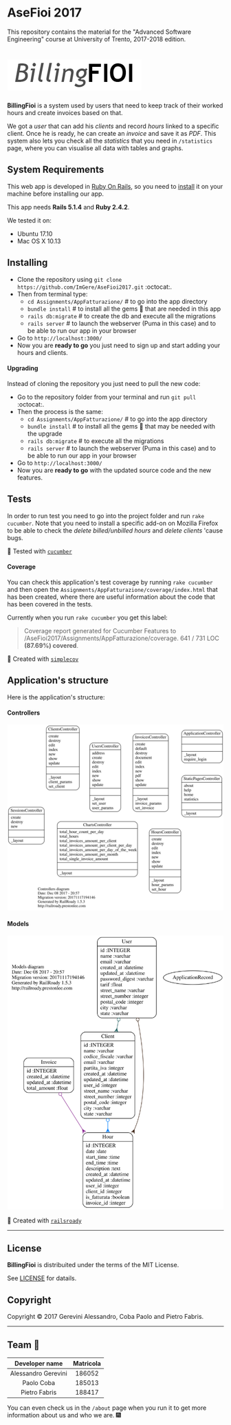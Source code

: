 # AseFioi 2017

This repository contains the material for the "Advanced Software Engineering" course at University of Trento, 2017-2018 edition.

# ![BillingFioi](Assignments/AppFatturazione/app/assets/images/BFLogoInverted.png "BillingFioi 2017")

__BillingFioi__ is a system used by users that need to keep track of their worked hours and create invoices based on that.

We got a *user* that can add his *clients* and record *hours* linked to a specific client.
Once he is ready, he can create an *invoice* and save it as *PDF*.
This system also lets you check all the *statistics* that you need in `/statistics` page, where you can visualise all data with tables and graphs.

## System Requirements
This web app is developed in [Ruby On Rails](http://rubyonrails.org/), so you need to [install](http://installrails.com/) it on your machine before installing our app.

This app needs **Rails 5.1.4** and **Ruby 2.4.2**.

We tested it on:
- Ubuntu 17.10
- Mac OS X 10.13

## Installing

- Clone the repository using `git clone https://github.com/ImGere/AseFioi2017.git` :octocat:.
- Then from terminal type:
  - `cd Assignments/AppFatturazione/` # to go into the app directory
  - `bundle install`  # to install all the gems :gem: that are needed in this app
  - `rails db:migrate` # to create the db and execute all the migrations
  - `rails server`  # to launch the webserver (Puma in this case) and to be able to run our app in your browser
- Go to `http://localhost:3000/`
- Now you are __ready to go__ you just need to sign up and start adding your hours and clients.

#### Upgrading
Instead of cloning the repository you just need to pull the new code:
- Go to the repository folder from your terminal and run `git pull` :octocat:.
- Then the process is the same:
  - `cd Assignments/AppFatturazione/` # to go into the app directory
  - `bundle install`  # to install all the gems :gem: that may be needed with the upgrade
  - `rails db:migrate` # to execute all the migrations
  - `rails server`  # to launch the webserver (Puma in this case) and to be able to run our app in your browser
- Go to `http://localhost:3000/`
- Now you are __ready to go__ with the updated source code and the new features.

## Tests

In order to run test you need to go into the project folder and run `rake cucumber`.
Note that you need to install a specific add-on on Mozilla Firefox to be able to check the *delete billed/unbilled hours* and *delete clients* 'cause bugs.

:gem: Tested with [`cucumber`](https://github.com/cucumber/cucumber-rails)

#### Coverage

You can check this application's test coverage by running `rake cucumber` and then open the `Assignments/AppFatturazione/coverage/index.html` that has been created, where there are useful information about the code that has been covered in the tests.

Currently when you run `rake cucumber` you get this label:
> Coverage report generated for Cucumber Features to /AseFioi2017/Assignments/AppFatturazione/coverage. 641 / 731 LOC **(87.69%) covered**.

:gem: Created with [`simplecov`](https://github.com/colszowka/simplecov)

## Application's structure

Here is the application's structure:

#### Controllers
![Controller](Assignments/AppFatturazione/doc/controllers_complete.svg)

#### Models
![Models](Assignments/AppFatturazione/doc/models_complete.svg)

:gem: Created with [`railsroady`](https://github.com/preston/railroady)
____
## License
__BillingFioi__ is distribuited under the terms of the MIT License.

See [LICENSE](LICENSE) for datails.

## Copyright
Copyright :copyright: 2017 Gerevini Alessandro, Coba Paolo and Pietro Fabris.

____

## Team :rocket:
Developer name | Matricola
:---: | :---:
Alessandro Gerevini | 186052
Paolo Coba | 185013
Pietro Fabris | 188417

You can even check us in the `/about` page when you run it to get more information about us and who we are. :fireworks:
